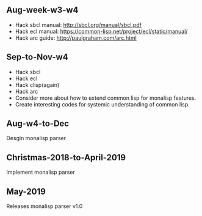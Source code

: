 
## Aug-week-w3-w4
- Hack sbcl manual: http://sbcl.org/manual/sbcl.pdf
- Hack ecl manual: https://common-lisp.net/project/ecl/static/manual/
- Hack arc guide: http://paulgraham.com/arc.html

## Sep-to-Nov-w4
- Hack sbcl
- Hack ecl
- Hack clisp(again)
- Hack arc
- Consider more about how to extend common lisp for monalisp features.
- Create interesting codes for systemic understanding of common lisp.

## Aug-w4-to-Dec
Desgin monalisp parser

## Christmas-2018-to-April-2019
Implement monalisp parser

## May-2019
Releases monalisp parser v1.0




